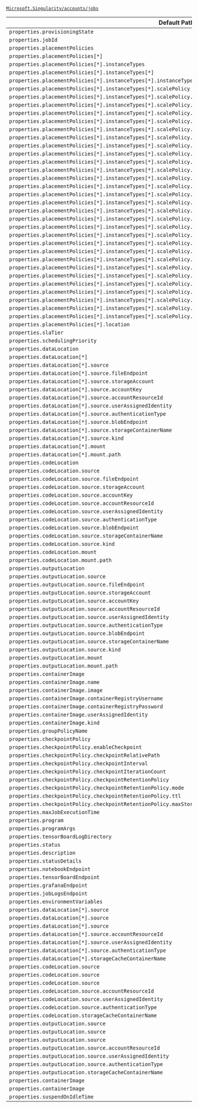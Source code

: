 [`Microsoft.Singularity/accounts/jobs`](https://docs.microsoft.com/en-us/azure/templates/microsoft.singularity/accounts/jobs)

| Default Path | Alias |
|---|---|
| `properties.provisioningState` | `Microsoft.Singularity/accounts/jobs/provisioningState` |
| `properties.jobId` | `Microsoft.Singularity/accounts/jobs/jobId` |
| `properties.placementPolicies` | `Microsoft.Singularity/accounts/jobs/placementPolicies` |
| `properties.placementPolicies[*]` | `Microsoft.Singularity/accounts/jobs/placementPolicies[*]` |
| `properties.placementPolicies[*].instanceTypes` | `Microsoft.Singularity/accounts/jobs/placementPolicies[*].instanceTypes` |
| `properties.placementPolicies[*].instanceTypes[*]` | `Microsoft.Singularity/accounts/jobs/placementPolicies[*].instanceTypes[*]` |
| `properties.placementPolicies[*].instanceTypes[*].instanceType` | `Microsoft.Singularity/accounts/jobs/placementPolicies[*].instanceTypes[*].instanceType` |
| `properties.placementPolicies[*].instanceTypes[*].scalePolicy` | `Microsoft.Singularity/accounts/jobs/placementPolicies[*].instanceTypes[*].scalePolicy` |
| `properties.placementPolicies[*].instanceTypes[*].scalePolicy.minInstanceTypeCount` | `Microsoft.Singularity/accounts/jobs/placementPolicies[*].instanceTypes[*].scalePolicy.minInstanceTypeCount` |
| `properties.placementPolicies[*].instanceTypes[*].scalePolicy.maxInstanceTypeCount` | `Microsoft.Singularity/accounts/jobs/placementPolicies[*].instanceTypes[*].scalePolicy.maxInstanceTypeCount` |
| `properties.placementPolicies[*].instanceTypes[*].scalePolicy.currentInstanceTypeCount` | `Microsoft.Singularity/accounts/jobs/placementPolicies[*].instanceTypes[*].scalePolicy.currentInstanceTypeCount` |
| `properties.placementPolicies[*].instanceTypes[*].scalePolicy.instanceTypeCountSet` | `Microsoft.Singularity/accounts/jobs/placementPolicies[*].instanceTypes[*].scalePolicy.instanceTypeCountSet` |
| `properties.placementPolicies[*].instanceTypes[*].scalePolicy.instanceTypeCountSet[*]` | `Microsoft.Singularity/accounts/jobs/placementPolicies[*].instanceTypes[*].scalePolicy.instanceTypeCountSet[*]` |
| `properties.placementPolicies[*].instanceTypes[*].scalePolicy.autoScaleIntervalInSecondsHint` | `Microsoft.Singularity/accounts/jobs/placementPolicies[*].instanceTypes[*].scalePolicy.autoScaleIntervalInSecondsHint` |
| `properties.placementPolicies[*].instanceTypes[*].scalePolicy.profiles` | `Microsoft.Singularity/accounts/jobs/placementPolicies[*].instanceTypes[*].scalePolicy.profiles` |
| `properties.placementPolicies[*].instanceTypes[*].scalePolicy.profiles[*]` | `Microsoft.Singularity/accounts/jobs/placementPolicies[*].instanceTypes[*].scalePolicy.profiles[*]` |
| `properties.placementPolicies[*].instanceTypes[*].scalePolicy.profiles[*].name` | `Microsoft.Singularity/accounts/jobs/placementPolicies[*].instanceTypes[*].scalePolicy.profiles[*].name` |
| `properties.placementPolicies[*].instanceTypes[*].scalePolicy.profiles[*].rules` | `Microsoft.Singularity/accounts/jobs/placementPolicies[*].instanceTypes[*].scalePolicy.profiles[*].rules` |
| `properties.placementPolicies[*].instanceTypes[*].scalePolicy.profiles[*].rules[*]` | `Microsoft.Singularity/accounts/jobs/placementPolicies[*].instanceTypes[*].scalePolicy.profiles[*].rules[*]` |
| `properties.placementPolicies[*].instanceTypes[*].scalePolicy.profiles[*].rules[*].metricTrigger` | `Microsoft.Singularity/accounts/jobs/placementPolicies[*].instanceTypes[*].scalePolicy.profiles[*].rules[*].metricTrigger` |
| `properties.placementPolicies[*].instanceTypes[*].scalePolicy.profiles[*].rules[*].metricTrigger.metricName` | `Microsoft.Singularity/accounts/jobs/placementPolicies[*].instanceTypes[*].scalePolicy.profiles[*].rules[*].metricTrigger.metricName` |
| `properties.placementPolicies[*].instanceTypes[*].scalePolicy.profiles[*].rules[*].metricTrigger.timeAggregation` | `Microsoft.Singularity/accounts/jobs/placementPolicies[*].instanceTypes[*].scalePolicy.profiles[*].rules[*].metricTrigger.timeAggregation` |
| `properties.placementPolicies[*].instanceTypes[*].scalePolicy.profiles[*].rules[*].metricTrigger.operator` | `Microsoft.Singularity/accounts/jobs/placementPolicies[*].instanceTypes[*].scalePolicy.profiles[*].rules[*].metricTrigger.operator` |
| `properties.placementPolicies[*].instanceTypes[*].scalePolicy.profiles[*].rules[*].metricTrigger.threshold` | `Microsoft.Singularity/accounts/jobs/placementPolicies[*].instanceTypes[*].scalePolicy.profiles[*].rules[*].metricTrigger.threshold` |
| `properties.placementPolicies[*].instanceTypes[*].scalePolicy.profiles[*].rules[*].metricTrigger.timeWindow` | `Microsoft.Singularity/accounts/jobs/placementPolicies[*].instanceTypes[*].scalePolicy.profiles[*].rules[*].metricTrigger.timeWindow` |
| `properties.placementPolicies[*].instanceTypes[*].scalePolicy.profiles[*].rules[*].metricTrigger.timeGrain` | `Microsoft.Singularity/accounts/jobs/placementPolicies[*].instanceTypes[*].scalePolicy.profiles[*].rules[*].metricTrigger.timeGrain` |
| `properties.placementPolicies[*].instanceTypes[*].scalePolicy.profiles[*].rules[*].metricTrigger.statistic` | `Microsoft.Singularity/accounts/jobs/placementPolicies[*].instanceTypes[*].scalePolicy.profiles[*].rules[*].metricTrigger.statistic` |
| `properties.placementPolicies[*].instanceTypes[*].scalePolicy.profiles[*].rules[*].scaleAction` | `Microsoft.Singularity/accounts/jobs/placementPolicies[*].instanceTypes[*].scalePolicy.profiles[*].rules[*].scaleAction` |
| `properties.placementPolicies[*].instanceTypes[*].scalePolicy.profiles[*].rules[*].scaleAction.direction` | `Microsoft.Singularity/accounts/jobs/placementPolicies[*].instanceTypes[*].scalePolicy.profiles[*].rules[*].scaleAction.direction` |
| `properties.placementPolicies[*].instanceTypes[*].scalePolicy.profiles[*].rules[*].scaleAction.type` | `Microsoft.Singularity/accounts/jobs/placementPolicies[*].instanceTypes[*].scalePolicy.profiles[*].rules[*].scaleAction.type` |
| `properties.placementPolicies[*].instanceTypes[*].scalePolicy.profiles[*].rules[*].scaleAction.value` | `Microsoft.Singularity/accounts/jobs/placementPolicies[*].instanceTypes[*].scalePolicy.profiles[*].rules[*].scaleAction.value` |
| `properties.placementPolicies[*].instanceTypes[*].scalePolicy.profiles[*].rules[*].scaleAction.cooldown` | `Microsoft.Singularity/accounts/jobs/placementPolicies[*].instanceTypes[*].scalePolicy.profiles[*].rules[*].scaleAction.cooldown` |
| `properties.placementPolicies[*].instanceTypes[*].scalePolicy.profiles[*].fixedDate` | `Microsoft.Singularity/accounts/jobs/placementPolicies[*].instanceTypes[*].scalePolicy.profiles[*].fixedDate` |
| `properties.placementPolicies[*].instanceTypes[*].scalePolicy.profiles[*].fixedDate.timeZone` | `Microsoft.Singularity/accounts/jobs/placementPolicies[*].instanceTypes[*].scalePolicy.profiles[*].fixedDate.timeZone` |
| `properties.placementPolicies[*].instanceTypes[*].scalePolicy.profiles[*].fixedDate.start` | `Microsoft.Singularity/accounts/jobs/placementPolicies[*].instanceTypes[*].scalePolicy.profiles[*].fixedDate.start` |
| `properties.placementPolicies[*].instanceTypes[*].scalePolicy.profiles[*].fixedDate.end` | `Microsoft.Singularity/accounts/jobs/placementPolicies[*].instanceTypes[*].scalePolicy.profiles[*].fixedDate.end` |
| `properties.placementPolicies[*].location` | `Microsoft.Singularity/accounts/jobs/placementPolicies[*].location` |
| `properties.slaTier` | `Microsoft.Singularity/accounts/jobs/slaTier` |
| `properties.schedulingPriority` | `Microsoft.Singularity/accounts/jobs/schedulingPriority` |
| `properties.dataLocation` | `Microsoft.Singularity/accounts/jobs/dataLocation` |
| `properties.dataLocation[*]` | `Microsoft.Singularity/accounts/jobs/dataLocation[*]` |
| `properties.dataLocation[*].source` | `Microsoft.Singularity/accounts/jobs/dataLocation[*].source.AzureFileStorage` |
| `properties.dataLocation[*].source.fileEndpoint` | `Microsoft.Singularity/accounts/jobs/dataLocation[*].source.AzureFileStorage.fileEndpoint` |
| `properties.dataLocation[*].source.storageAccount` | `Microsoft.Singularity/accounts/jobs/dataLocation[*].source.AzureFileStorage.storageAccount` |
| `properties.dataLocation[*].source.accountKey` | `Microsoft.Singularity/accounts/jobs/dataLocation[*].source.AzureFileStorage.accountKey` |
| `properties.dataLocation[*].source.accountResourceId` | `Microsoft.Singularity/accounts/jobs/dataLocation[*].source.AzureFileStorage.accountResourceId` |
| `properties.dataLocation[*].source.userAssignedIdentity` | `Microsoft.Singularity/accounts/jobs/dataLocation[*].source.AzureFileStorage.userAssignedIdentity` |
| `properties.dataLocation[*].source.authenticationType` | `Microsoft.Singularity/accounts/jobs/dataLocation[*].source.AzureFileStorage.authenticationType` |
| `properties.dataLocation[*].source.blobEndpoint` | `Microsoft.Singularity/accounts/jobs/dataLocation[*].source.AzureBlobStorage.blobEndpoint` |
| `properties.dataLocation[*].source.storageContainerName` | `Microsoft.Singularity/accounts/jobs/dataLocation[*].source.AzureAISupercomputerStorage.storageContainerName` |
| `properties.dataLocation[*].source.kind` | `Microsoft.Singularity/accounts/jobs/dataLocation[*].source.kind` |
| `properties.dataLocation[*].mount` | `Microsoft.Singularity/accounts/jobs/dataLocation[*].mount` |
| `properties.dataLocation[*].mount.path` | `Microsoft.Singularity/accounts/jobs/dataLocation[*].mount.path` |
| `properties.codeLocation` | `Microsoft.Singularity/accounts/jobs/codeLocation` |
| `properties.codeLocation.source` | `Microsoft.Singularity/accounts/jobs/codeLocation.source.AzureFileStorage` |
| `properties.codeLocation.source.fileEndpoint` | `Microsoft.Singularity/accounts/jobs/codeLocation.source.AzureFileStorage.fileEndpoint` |
| `properties.codeLocation.source.storageAccount` | `Microsoft.Singularity/accounts/jobs/codeLocation.source.AzureFileStorage.storageAccount` |
| `properties.codeLocation.source.accountKey` | `Microsoft.Singularity/accounts/jobs/codeLocation.source.AzureFileStorage.accountKey` |
| `properties.codeLocation.source.accountResourceId` | `Microsoft.Singularity/accounts/jobs/codeLocation.source.AzureFileStorage.accountResourceId` |
| `properties.codeLocation.source.userAssignedIdentity` | `Microsoft.Singularity/accounts/jobs/codeLocation.source.AzureFileStorage.userAssignedIdentity` |
| `properties.codeLocation.source.authenticationType` | `Microsoft.Singularity/accounts/jobs/codeLocation.source.AzureFileStorage.authenticationType` |
| `properties.codeLocation.source.blobEndpoint` | `Microsoft.Singularity/accounts/jobs/codeLocation.source.AzureBlobStorage.blobEndpoint` |
| `properties.codeLocation.source.storageContainerName` | `Microsoft.Singularity/accounts/jobs/codeLocation.source.AzureAISupercomputerStorage.storageContainerName` |
| `properties.codeLocation.source.kind` | `Microsoft.Singularity/accounts/jobs/codeLocation.source.kind` |
| `properties.codeLocation.mount` | `Microsoft.Singularity/accounts/jobs/codeLocation.mount` |
| `properties.codeLocation.mount.path` | `Microsoft.Singularity/accounts/jobs/codeLocation.mount.path` |
| `properties.outputLocation` | `Microsoft.Singularity/accounts/jobs/outputLocation` |
| `properties.outputLocation.source` | `Microsoft.Singularity/accounts/jobs/outputLocation.source.AzureFileStorage` |
| `properties.outputLocation.source.fileEndpoint` | `Microsoft.Singularity/accounts/jobs/outputLocation.source.AzureFileStorage.fileEndpoint` |
| `properties.outputLocation.source.storageAccount` | `Microsoft.Singularity/accounts/jobs/outputLocation.source.AzureFileStorage.storageAccount` |
| `properties.outputLocation.source.accountKey` | `Microsoft.Singularity/accounts/jobs/outputLocation.source.AzureFileStorage.accountKey` |
| `properties.outputLocation.source.accountResourceId` | `Microsoft.Singularity/accounts/jobs/outputLocation.source.AzureFileStorage.accountResourceId` |
| `properties.outputLocation.source.userAssignedIdentity` | `Microsoft.Singularity/accounts/jobs/outputLocation.source.AzureFileStorage.userAssignedIdentity` |
| `properties.outputLocation.source.authenticationType` | `Microsoft.Singularity/accounts/jobs/outputLocation.source.AzureFileStorage.authenticationType` |
| `properties.outputLocation.source.blobEndpoint` | `Microsoft.Singularity/accounts/jobs/outputLocation.source.AzureBlobStorage.blobEndpoint` |
| `properties.outputLocation.source.storageContainerName` | `Microsoft.Singularity/accounts/jobs/outputLocation.source.AzureAISupercomputerStorage.storageContainerName` |
| `properties.outputLocation.source.kind` | `Microsoft.Singularity/accounts/jobs/outputLocation.source.kind` |
| `properties.outputLocation.mount` | `Microsoft.Singularity/accounts/jobs/outputLocation.mount` |
| `properties.outputLocation.mount.path` | `Microsoft.Singularity/accounts/jobs/outputLocation.mount.path` |
| `properties.containerImage` | `Microsoft.Singularity/accounts/jobs/containerImage.Platform` |
| `properties.containerImage.name` | `Microsoft.Singularity/accounts/jobs/containerImage.Platform.name` |
| `properties.containerImage.image` | `Microsoft.Singularity/accounts/jobs/containerImage.Custom.image` |
| `properties.containerImage.containerRegistryUsername` | `Microsoft.Singularity/accounts/jobs/containerImage.Custom.containerRegistryUsername` |
| `properties.containerImage.containerRegistryPassword` | `Microsoft.Singularity/accounts/jobs/containerImage.Custom.containerRegistryPassword` |
| `properties.containerImage.userAssignedIdentity` | `Microsoft.Singularity/accounts/jobs/containerImage.Custom.userAssignedIdentity` |
| `properties.containerImage.kind` | `Microsoft.Singularity/accounts/jobs/containerImage.kind` |
| `properties.groupPolicyName` | `Microsoft.Singularity/accounts/jobs/groupPolicyName` |
| `properties.checkpointPolicy` | `Microsoft.Singularity/accounts/jobs/checkpointPolicy` |
| `properties.checkpointPolicy.enableCheckpoint` | `Microsoft.Singularity/accounts/jobs/checkpointPolicy.enableCheckpoint` |
| `properties.checkpointPolicy.checkpointRelativePath` | `Microsoft.Singularity/accounts/jobs/checkpointPolicy.checkpointRelativePath` |
| `properties.checkpointPolicy.checkpointInterval` | `Microsoft.Singularity/accounts/jobs/checkpointPolicy.checkpointInterval` |
| `properties.checkpointPolicy.checkpointIterationCount` | `Microsoft.Singularity/accounts/jobs/checkpointPolicy.checkpointIterationCount` |
| `properties.checkpointPolicy.checkpointRetentionPolicy` | `Microsoft.Singularity/accounts/jobs/checkpointPolicy.checkpointRetentionPolicy` |
| `properties.checkpointPolicy.checkpointRetentionPolicy.mode` | `Microsoft.Singularity/accounts/jobs/checkpointPolicy.checkpointRetentionPolicy.mode` |
| `properties.checkpointPolicy.checkpointRetentionPolicy.ttl` | `Microsoft.Singularity/accounts/jobs/checkpointPolicy.checkpointRetentionPolicy.ttl` |
| `properties.checkpointPolicy.checkpointRetentionPolicy.maxStorage` | `Microsoft.Singularity/accounts/jobs/checkpointPolicy.checkpointRetentionPolicy.maxStorage` |
| `properties.maxJobExecutionTime` | `Microsoft.Singularity/accounts/jobs/maxJobExecutionTime` |
| `properties.program` | `Microsoft.Singularity/accounts/jobs/program` |
| `properties.programArgs` | `Microsoft.Singularity/accounts/jobs/programArgs` |
| `properties.tensorBoardLogDirectory` | `Microsoft.Singularity/accounts/jobs/tensorBoardLogDirectory` |
| `properties.status` | `Microsoft.Singularity/accounts/jobs/status` |
| `properties.description` | `Microsoft.Singularity/accounts/jobs/description` |
| `properties.statusDetails` | `Microsoft.Singularity/accounts/jobs/statusDetails` |
| `properties.notebookEndpoint` | `Microsoft.Singularity/accounts/jobs/notebookEndpoint` |
| `properties.tensorBoardEndpoint` | `Microsoft.Singularity/accounts/jobs/tensorBoardEndpoint` |
| `properties.grafanaEndpoint` | `Microsoft.Singularity/accounts/jobs/grafanaEndpoint` |
| `properties.jobLogsEndpoint` | `Microsoft.Singularity/accounts/jobs/jobLogsEndpoint` |
| `properties.environmentVariables` | `Microsoft.Singularity/accounts/jobs/environmentVariables` |
| `properties.dataLocation[*].source` | `Microsoft.Singularity/accounts/jobs/dataLocation[*].source.AzureBlobStorage` |
| `properties.dataLocation[*].source` | `Microsoft.Singularity/accounts/jobs/dataLocation[*].source.AzureAISupercomputerStorage` |
| `properties.dataLocation[*].source` | `Microsoft.Singularity/accounts/jobs/dataLocation[*].source` |
| `properties.dataLocation[*].source.accountResourceId` | `Microsoft.Singularity/accounts/jobs/dataLocation[*].source.AzureBlobStorage.accountResourceId` |
| `properties.dataLocation[*].source.userAssignedIdentity` | `Microsoft.Singularity/accounts/jobs/dataLocation[*].source.AzureBlobStorage.userAssignedIdentity` |
| `properties.dataLocation[*].source.authenticationType` | `Microsoft.Singularity/accounts/jobs/dataLocation[*].source.AzureBlobStorage.authenticationType` |
| `properties.dataLocation[*].storageCacheContainerName` | `Microsoft.Singularity/accounts/jobs/dataLocation[*].storageCacheContainerName` |
| `properties.codeLocation.source` | `Microsoft.Singularity/accounts/jobs/codeLocation.source.AzureBlobStorage` |
| `properties.codeLocation.source` | `Microsoft.Singularity/accounts/jobs/codeLocation.source.AzureAISupercomputerStorage` |
| `properties.codeLocation.source` | `Microsoft.Singularity/accounts/jobs/codeLocation.source` |
| `properties.codeLocation.source.accountResourceId` | `Microsoft.Singularity/accounts/jobs/codeLocation.source.AzureBlobStorage.accountResourceId` |
| `properties.codeLocation.source.userAssignedIdentity` | `Microsoft.Singularity/accounts/jobs/codeLocation.source.AzureBlobStorage.userAssignedIdentity` |
| `properties.codeLocation.source.authenticationType` | `Microsoft.Singularity/accounts/jobs/codeLocation.source.AzureBlobStorage.authenticationType` |
| `properties.codeLocation.storageCacheContainerName` | `Microsoft.Singularity/accounts/jobs/codeLocation.storageCacheContainerName` |
| `properties.outputLocation.source` | `Microsoft.Singularity/accounts/jobs/outputLocation.source.AzureBlobStorage` |
| `properties.outputLocation.source` | `Microsoft.Singularity/accounts/jobs/outputLocation.source.AzureAISupercomputerStorage` |
| `properties.outputLocation.source` | `Microsoft.Singularity/accounts/jobs/outputLocation.source` |
| `properties.outputLocation.source.accountResourceId` | `Microsoft.Singularity/accounts/jobs/outputLocation.source.AzureBlobStorage.accountResourceId` |
| `properties.outputLocation.source.userAssignedIdentity` | `Microsoft.Singularity/accounts/jobs/outputLocation.source.AzureBlobStorage.userAssignedIdentity` |
| `properties.outputLocation.source.authenticationType` | `Microsoft.Singularity/accounts/jobs/outputLocation.source.AzureBlobStorage.authenticationType` |
| `properties.outputLocation.storageCacheContainerName` | `Microsoft.Singularity/accounts/jobs/outputLocation.storageCacheContainerName` |
| `properties.containerImage` | `Microsoft.Singularity/accounts/jobs/containerImage.Custom` |
| `properties.containerImage` | `Microsoft.Singularity/accounts/jobs/containerImage` |
| `properties.suspendOnIdleTime` | `Microsoft.Singularity/accounts/jobs/suspendOnIdleTime` |

